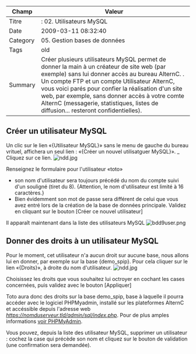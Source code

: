  Champ | Valeur
 ------- | ------------------------------ 
 Titre |: 02. Utilisateurs MySQL 
Date | 2009-03-11 08:32:40
Category | 05. Gestion bases de données
Tags | old
Summary | Créer plusieurs utilisateurs MySQL permet de donner la main à un créateur de site web (par exemple) sans lui donner accès au bureau AlternC. . Un compte FTP et un compte Utilisateur AlternC, vous voici parés pour confier la réalisation d'un site web, par exemple, sans donner accès à votre comte AlternC (messagerie, statistiques, listes de diffusion... resteront confidentielles). 

## Créer un utilisateur MySQL

Un clic sur le lien «{Utilisateur MySQL}» sans le menu de gauche du bureau vrituel, affichera un seul lien : «{Créer un nouvel utilisatguer MySQL}».
_ Cliquez sur ce lien.
<img src="/img/ndd.jpg" title="to complete" alt="ndd.jpg" />

Renseignez le formulaire pour l'utilisateur «toto»

  -  son nom d'utilisateur sera toujours précédé du nom du compte suivi d'un souligné (tiret du 8). {Attention, le nom d'utilisateur est limité à 16 caractères.}
  -  Bien évidemment son mot de passe sera différent de celui que vous avez entré lors de la création de la base de données principale.
Validez en cliquant sur le bouton [Créer ce nouvel utilisateur]

Il apparaît maintenant dans la liste des utilisateurs MySQL
<img src="/img/bdd9user.png" title="to complete" alt="bdd9user.png" />

## Donner des droits à un utilisateur MySQL

Pour le moment, cet utilisateur n'a aucun droit sur aucune base, nous allons lui en donner, par exemple sur la base {demo_spip}. Pour cela cliquer sur le lien «{Droits}», à droite du nom d'utilisateur.
<img src="/img/ndd.jpg" title="to complete" alt="ndd.jpg" />

Choisissez les droits que vous souhaitez lui octroyer en cochant les cases concernées, puis validez avec le bouton [Appliquer]

Toto aura donc des droits sur la base demo_spip, base à laquelle il pourra accéder avec le logiciel PHPMyadmin, installé sur les plateformes AlternC et accéssible depuis l'adresse web *https://nomduserveur.tld/admin/sql/index.php*.
Pour de plus amples informations [voir PHPMyAdmin](/03-phpmyadmin.html).

Vous pouvez, depuis la liste des utilisateur MySQL, supprimer un utilisateur : cochez la case qui précède son nom et cliquez sur le bouton de validation (une confirmation sera demandée).

